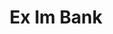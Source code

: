 ---
# This topic lives at
# https://digital.gov/topics/ex-im-bank

# Topic Title
title: "Ex Im Bank"

# description — keep it short and clear
summary: ""

# Weight
weight: 1

# For more information on managing topics,
# see https://github.com/GSA/digitalgov.gov/wiki/topics
---